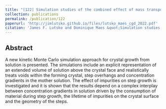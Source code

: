 ```yaml
---
title: "[122] Simulation studies of the combined effect of mass transport and impurities on step growth"
collection: publications
permalink: /publication/122
paperurl: 'http://jimlutsko.github.io/files/lutsko_maes_cgd_2022.pdf'
citation: 'James F. Lutsko and Dominique Maes &quot;Simulation studies of the combined effect of mass transport and impurities on step growth&quot;, <i>J. Crystal Growth</i>, 602, 126956(2022); doi:10.1016/j.jcrysgro.2022.126956'
---
```

Abstract
---
A new kinetic Monte Carlo simulation approach for crystal growth from solution is presented. The simulations include an explicit representation of an extended volume of solution above the crystal face and realistically treats voids within the forming crystal, step overhangs and concentration gradients in the mother solution. The effect of impurities on step growth is investigated and it is shown that the results depend on a complex interplay between concentration gradients in solution driven by the consumption of material during step growth, the lifetime of impurities on the crystal surface and the geometry of the steps.


